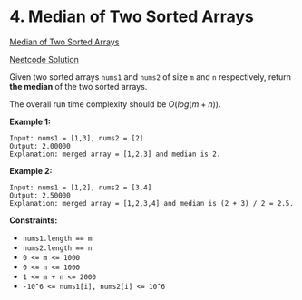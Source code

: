 # 4. Median of Two Sorted Arrays

[Median of Two Sorted Arrays](https://leetcode.com/problems/median-of-two-sorted-arrays/description/)

[Neetcode Solution](https://www.youtube.com/watch?v=q6IEA26hvXc&pp=ygUkbmVldGNvZGUgbWVkaWFuIG9mIHR3byBzb3J0ZWQgYXJyYXlz)

Given two sorted arrays `nums1` and `nums2` of size `m` and `n` respectively,
return <b>the median</b> of the two sorted arrays.

The overall run time complexity should be $O(log (m+n))$.

**Example 1:**

```
Input: nums1 = [1,3], nums2 = [2]
Output: 2.00000
Explanation: merged array = [1,2,3] and median is 2.
```

**Example 2:**

```
Input: nums1 = [1,2], nums2 = [3,4]
Output: 2.50000
Explanation: merged array = [1,2,3,4] and median is (2 + 3) / 2 = 2.5.
```

**Constraints:**

- `nums1.length == m`
- `nums2.length == n`
- `0 <= m <= 1000`
- `0 <= n <= 1000`
- `1 <= m + n <= 2000`
- `-10^6 <= nums1[i], nums2[i] <= 10^6`
